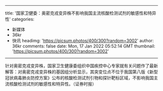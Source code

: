 
---
title: '国家卫健委：奥密克戎变异株不影响我国主流核酸检测试剂的敏感性和特异性'
categories: 
 - 新媒体
 - 36kr
 - 快讯
headimg: 'https://picsum.photos/400/300?random=3002'
author: 36kr
comments: false
date: Mon, 17 Jan 2022 05:52:14 GMT
thumbnail: 'https://picsum.photos/400/300?random=3002'
---

<div>   
针对奥密克戎变异株，国家卫生健康委组织中国疾控中心专家就有关问题作了最新解答：对奥密克戎变异株的基因组分析显示，其突变位点不位于我国第八版《新型冠状病毒肺炎防控方案》公布的核酸检测试剂引物和探针靶标区域，不影响我国主流核酸检测试剂的敏感性和特异性。（证券时报）  
</div>
            